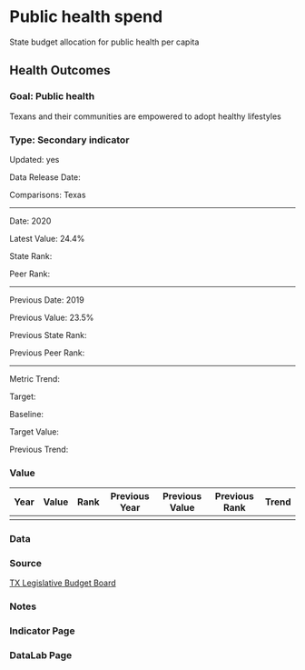 # Public health spend

State budget allocation for public health per capita

## Health Outcomes

### Goal: Public health

Texans and their communities are empowered to adopt healthy lifestyles

### Type: Secondary indicator

Updated: yes

Data Release Date: 

Comparisons: Texas

----

Date: 2020

Latest Value:  24.4%

State Rank: 

Peer Rank: 

----

Previous Date: 2019

Previous Value: 23.5%

Previous State Rank: 

Previous Peer Rank: 


----
Metric Trend: 

Target: 

Baseline: 

Target Value: 

Previous Trend: 



### Value

|Year         |  Value      | Rank        | Previous Year| Previous Value | Previous Rank  | Trend| 
| ----------- | ----------- | ----------- | ----------- | ----------- | ----------- | -----------|
|             |             |             |             |              |            |            |

### Data

### Source

[TX Legislative Budget Board](http://sbp.lbb.state.tx.us/SBPMain.aspx)

### Notes



### Indicator Page


### DataLab Page
